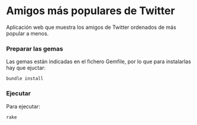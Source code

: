 # Amigos más populares de Twitter
Aplicación web que muestra los amigos de Twitter ordenados de más popular a menos.

### Preparar las gemas
Las gemas están indicadas en el fichero Gemfile, por lo que para instalarlas hay que ejuctar:
~~~
bundle install
~~~

### Ejecutar
Para ejecutar:
~~~
rake
~~~